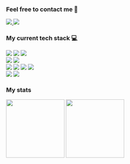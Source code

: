 ### Feel free to contact me 💬

<a target="_blank" href="https://mail.google.com/mail/?view=cm&source=mailto&to=m3rcurrry1337@gmail.com">
    <img src="https://img.shields.io/badge/Gmail-D14836?style=for-the-badge&logo=gmail&logoColor=white"/>
</a>
<a target="_blank" href="https://t.me/unmercurrry">
    <img src="https://img.shields.io/badge/Telegram-2CA5E0?style=for-the-badge&logo=telegram&logoColor=white"/>
</a>

### My current tech stack 💻
<div>
  <img src="https://img.shields.io/badge/html5-%23E34F26.svg?style=for-the-badge&logo=html5&logoColor=white"/>
  <img src="https://img.shields.io/badge/css3-%231572B6.svg?style=for-the-badge&logo=css3&logoColor=white"/>
  <img src="https://img.shields.io/badge/SASS-hotpink.svg?style=for-the-badge&logo=SASS&logoColor=white">
  <br>
  <img src="https://img.shields.io/badge/javascript-%23323330.svg?logo=javascript&logoColor=%23F7DF1E&style=for-the-badge"/>
  <img src="https://img.shields.io/badge/typescript-%23007ACC.svg?style=for-the-badge&logo=typescript&logoColor=white">
  <br>
  <img src="https://img.shields.io/badge/react-%2320232a.svg?style=for-the-badge&logo=react&logoColor=%2361DAFB"/>
  <img src="https://img.shields.io/badge/redux-%23593d88.svg?style=for-the-badge&logo=redux&logoColor=white">
  <img src="https://img.shields.io/badge/mobx-%23593d88.svg?style=for-the-badge&logo=mobx&logoColor=white">
  <img src="https://img.shields.io/badge/MUI-%230081CB.svg?style=for-the-badge&logo=mui&logoColor=white">
  <br>
  <img src="https://img.shields.io/badge/webpack-%238DD6F9.svg?style=for-the-badge&logo=webpack&logoColor=black">
  <img src="https://img.shields.io/badge/github-%23121011.svg?style=for-the-badge&logo=github&logoColor=white">
</div>

### My stats
<div>
    <img height="160em" src="https://github-readme-stats.vercel.app/api?username=M3RCURRRY&show_icons=true&theme=radical" />
    <img height="160em" src="https://github-readme-stats-eight-theta.vercel.app/api/top-langs/?username=M3RCURRRY&theme=radical&layout=compact" />
</div>
<!--
**M3RCURRRY/M3RCURRRY** is a ✨ _special_ ✨ repository because its `README.md` (this file) appears on your GitHub profile.

Here are some ideas to get you started:

- 🔭 I’m currently working on ...
- 🌱 I’m currently learning ...
- 👯 I’m looking to collaborate on ...
- 🤔 I’m looking for help with ...
- 💬 Ask me about ...
- 📫 How to reach me: ...
- 😄 Pronouns: ...
- ⚡ Fun fact: ...
-->

![GitHub Stats](https://github-readme-stats.vercel.app/api?username=M3RCURRRY&theme=radical)
